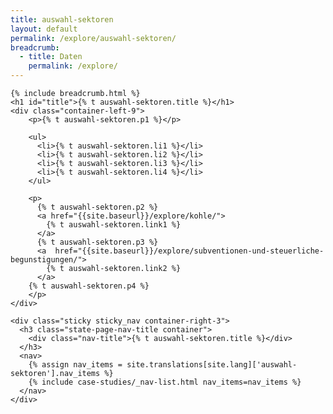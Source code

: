 ```yaml
---
title: auswahl-sektoren
layout: default
permalink: /explore/auswahl-sektoren/
breadcrumb:
  - title: Daten
    permalink: /explore/
---
```


<main class="container-page-wrapper layout-state-pages">
  <section class="container" style="position: relative;">

    {% include breadcrumb.html %}
    <h1 id="title">{% t auswahl-sektoren.title %}</h1>
    <div class="container-left-9">
        <p>{% t auswahl-sektoren.p1 %}</p>

        <ul>
          <li>{% t auswahl-sektoren.li1 %}</li>
          <li>{% t auswahl-sektoren.li2 %}</li>
          <li>{% t auswahl-sektoren.li3 %}</li>
          <li>{% t auswahl-sektoren.li4 %}</li>
        </ul>

        <p>
          {% t auswahl-sektoren.p2 %}
          <a href="{{site.baseurl}}/explore/kohle/">
            {% t auswahl-sektoren.link1 %}
          </a>
          {% t auswahl-sektoren.p3 %}
          <a  href="{{site.baseurl}}/explore/subventionen-und-steuerliche-begunstigungen/">
            {% t auswahl-sektoren.link2 %}
          </a>
        {% t auswahl-sektoren.p4 %}
        </p>
    </div>

    <div class="sticky sticky_nav container-right-3">
      <h3 class="state-page-nav-title container">
        <div class="nav-title">{% t auswahl-sektoren.title %}</div>
      </h3>
      <nav>
        {% assign nav_items = site.translations[site.lang]['auswahl-sektoren'].nav_items %}
        {% include case-studies/_nav-list.html nav_items=nav_items %}
      </nav>
    </div>
  </section>
</main>

<script src="https://ajax.googleapis.com/ajax/libs/jquery/1.12.4/jquery.min.js"></script>
<script type="text/javascript" src="//cdn.jsdelivr.net/jquery.slick/1.6.0/slick.min.js"></script>
<script type="text/javascript" src="{{ site.baseurl_root }}/js/lib/static.min.js" charset="utf-8"></script>
<script type="text/javascript" src="https://cdnjs.cloudflare.com/ajax/libs/jqPlot/1.0.8/jquery.jqplot.min.js"></script>
<link rel="stylesheet" type="text/css" href="https://cdnjs.cloudflare.com/ajax/libs/jqPlot/1.0.8/jquery.jqplot.min.css"/>
<script type="text/javascript" src="https://cdnjs.cloudflare.com/ajax/libs/jqPlot/1.0.8/plugins/jqplot.barRenderer.min.js"></script>
<script type="text/javascript" src="https://cdnjs.cloudflare.com/ajax/libs/jqPlot/1.0.8/plugins/jqplot.pieRenderer.min.js"></script>
<script type="text/javascript" src="https://cdnjs.cloudflare.com/ajax/libs/jqPlot/1.0.8/plugins/jqplot.categoryAxisRenderer.min.js"></script>
<script type="text/javascript" src="https://cdnjs.cloudflare.com/ajax/libs/jqPlot/1.0.8/plugins/jqplot.pointLabels.min.js"></script>

<script type="text/javascript" src="{{ site.baseurl_root }}/js/pages/barGraph.js" charset="utf-8"></script>
<script type="text/javascript" src="{{ site.baseurl_root }}/js/lib/explore.min.js" charset="utf-8"></script>
